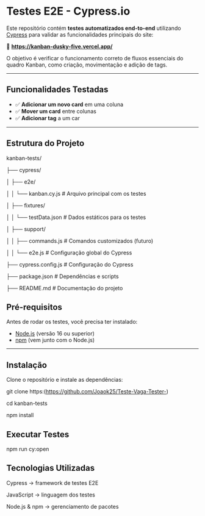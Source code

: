 # Testes E2E - Cypress.io

Este repositório contém **testes automatizados end-to-end** utilizando [Cypress](https://www.cypress.io/) para validar as funcionalidades principais do site:

🔗 **https://kanban-dusky-five.vercel.app/**

O objetivo é verificar o funcionamento correto de fluxos essenciais do quadro Kanban, como criação, movimentação e adição de tags.


---

##  Funcionalidades Testadas

- ✅ **Adicionar um novo card** em uma coluna
- ✅ **Mover um card** entre colunas
- ✅ **Adicionar tag** a um car

---
##  Estrutura do Projeto

kanban-tests/

├── cypress/

│ ├── e2e/

│ │ └── kanban.cy.js # Arquivo principal com os testes

│ ├── fixtures/

│ │ └── testData.json # Dados estáticos para os testes

│ ├── support/

│ │ ├── commands.js # Comandos customizados (futuro)

│ │ └── e2e.js # Configuração global do Cypress

├── cypress.config.js # Configuração do Cypress

├── package.json # Dependências e scripts

├── README.md # Documentação do projeto

##  Pré-requisitos

Antes de rodar os testes, você precisa ter instalado:

- [Node.js](https://nodejs.org/) (versão 16 ou superior)
- [npm](https://www.npmjs.com/) (vem junto com o Node.js)

---

##  Instalação

Clone o repositório e instale as dependências:

git clone https:(https://github.com/Joaok25/Teste-Vaga-Tester-)

cd kanban-tests

npm install


## Executar Testes

npm run cy:open

## Tecnologias Utilizadas
Cypress → framework de testes E2E

JavaScript → linguagem dos testes

Node.js & npm → gerenciamento de pacotes
